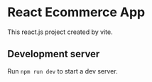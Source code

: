 # React Ecommerce App

This react.js project created by vite.

## Development server

Run `npm run dev` to start a dev server.
